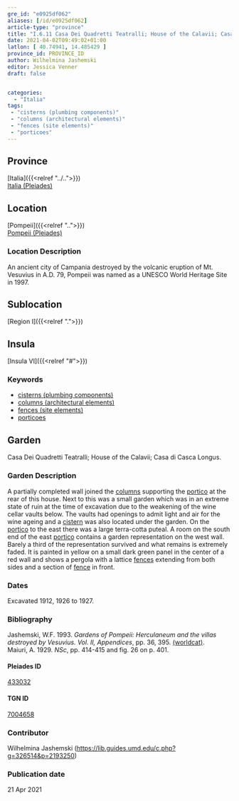 ```yaml
---
gre_id: "e0925df062"
aliases: [/id/e0925df062]
article-type: "province"
title: "I.6.11 Casa Dei Quadretti Teatralli; House of the Calavii; Casa di Casca Longus"
date: 2021-04-02T09:49:02+01:00
latlon: [ 40.74941, 14.485429 ]
province_id: PROVINCE_ID
author: Wilhelmina Jashemski
editor: Jessica Venner
draft: false


categories:
  - "Italia"
tags:
 - "cisterns (plumbing components)"
 - "columns (architectural elements)"
 - "fences (site elements)"
 - "porticoes"
---
```


## Province
[Italia]({{<relref "../..">}}) \
[Italia (Pleiades)](https://pleiades.stoa.org/places/1052)

## Location
[Pompeii]({{<relref "..">}}) \
[Pompeii (Pleiades)](https://pleiades.stoa.org/places/433032)


### Location Description
An ancient city of Campania destroyed by the volcanic eruption of Mt. Vesuvius in A.D. 79, Pompeii was named as a UNESCO World Heritage Site in 1997.

## Sublocation
[Region I]({{<relref ".">}})
## Insula
[Insula VI]({{<relref "#">}})

### Keywords

- [cisterns (plumbing components)](http://vocab.getty.edu/page/aat/300052558)
- [columns (architectural elements)](http://vocab.getty.edu/page/aat/300001571)
- [fences (site elements)](http://vocab.getty.edu/page/aat/300005044)
- [porticoes](http://vocab.getty.edu/page/aat/300004145)


## Garden
Casa Dei Quadretti Teatralli; House of the Calavii; Casa di Casca Longus.

### Garden Description

A partially completed wall joined the [columns](http://vocab.getty.edu/page/aat/300001571) supporting the [portico](http://vocab.getty.edu/page/aat/300004145) at the rear of this house.  Next to this was a small garden which was in an extreme state of ruin at the time of excavation due to the weakening of the wine cellar vaults below. The vaults had openings to admit light and air for the wine ageing and a [cistern](http://vocab.getty.edu/page/aat/300052558) was also located under the garden. On the [portico](http://vocab.getty.edu/page/aat/300004145) to the east there was a large terra-cotta puteal. A room on the south end of the east [portico](http://vocab.getty.edu/page/aat/300004145) contains a garden representation on the west wall. Barely a third of the representation survived and what remains is extremely faded. It is painted in yellow on a small dark green panel in the center of a red wall and shows a pergola with a lattice [fences](http://vocab.getty.edu/page/aat/300005044) extending from both sides and a section of [fence](http://vocab.getty.edu/page/aat/300005044) in front.

<!--### Maps-->

<!--
OLD WAY (DO NOT USE)
![alt_text](../../images/image_name.ext)
*CAPTION*

NEW WAY ↓↓↓↓
{{< figure src="../../images/image_name.ext" alt="ALT_TEXT" title="CAPTION" >}}
-->


<!--### Plans

{{< figure src="../../../images/Fig_1_Region_I.tif" alt="Fig. 1: Plan of Pompeii with Region I highlighted, plan in Jashemski, Gardens, p.21." title="Fig. 1: Plan of Pompeii with Region I highlighted, plan in Jashemski, Gardens, p.21 (Rights Statement)." >}}

{{< figure src="../../images/Region_I_insula_vi.tif" alt="Fig. 2: Plan of Region I, insula vi, plan in Jashemski, *Gardens*, plan 9, p. 34; *NSc* (1929), pl 18; Spinnazola, *Scavi nuovi*, vol. 1, after p. 679; Ibid., vol. 2, after p. 1027." title="Fig. 2: Plan of Region I, insula vi, plan in Jashemski, *Gardens*, plan 9, p. 34; *NSc* (1929), pl 18; Spinnazola, *Scavi nuovi*, vol. 1, after p. 679; Ibid., vol. 2, after p. 1027 (Rights Statement)." >}}

### Images

{{< figure src="../images/Fig_19_I.vi.11_13.9.59.jpg" alt="Fig. 3: I. vi. 13.9.59, S.A. Jashemski." title="Fig. 3: I. vi. 13.9.59, S.A. Jashemski (Rights Statement)." >}}-->


### Dates
Excavated 1912, 1926 to 1927.

### Bibliography

Jashemski, W.F. 1993. *Gardens of Pompeii: Herculaneum and the villas destroyed by Vesuvius. Vol. II, Appendices*, pp. 36, 395. [(worldcat)](http://www.worldcat.org/oclc/921816405).    
Maiuri, A. 1929. *NSc*, pp. 414-415 and fig. 26 on p. 401.  

<!--#### Periodo ID-->

<!-- [PERIODO_ID](https://pleiades.stoa.org/places/PLEIADES_ID) -->

#### Pleiades ID

[433032](https://pleiades.stoa.org/places/433032)

#### TGN ID

[7004658](http://vocab.getty.edu/page/tgn/7004658)

### Contributor

Wilhelmina Jashemski (https://lib.guides.umd.edu/c.php?g=326514&p=2193250)

### Publication date


21 Apr 2021

<!--### Related articles-->

<!-- Links to other related articles. Leave blank for now -->
